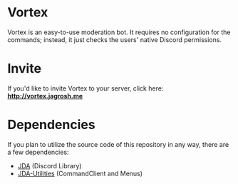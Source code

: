 # Vortex
Vortex is an easy-to-use moderation bot. It requires no configuration for the commands; instead, it just checks the users' native Discord permissions.

# Invite
If you'd like to invite Vortex to your server, click here: **http://vortex.jagrosh.me**

# Dependencies
If you plan to utilize the source code of this repository in any way, there are a few dependencies:

* [JDA](https://github.com/DV8FromTheWorld/JDA) (Discord Library)
* [JDA-Utilities](https://github.com/jagrosh/JDA-Utilities) (CommandClient and Menus)
